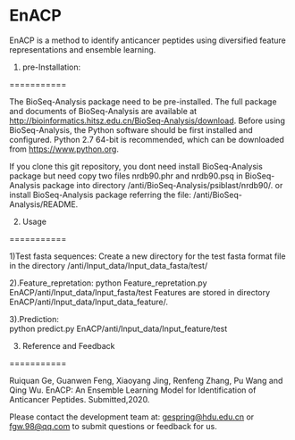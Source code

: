 # EnACP
 
EnACP is a method to identify anticancer peptides using diversified feature representations and ensemble learning.

1. pre-Installation:

===========

The BioSeq-Analysis package need to be pre-installed. The full package and documents of BioSeq-Analysis are available at http://bioinformatics.hitsz.edu.cn/BioSeq-Analysis/download. 
Before using BioSeq-Analysis, the Python software should be first installed and configured. Python 2.7 64-bit is recommended, which can be downloaded from https://www.python.org. 

If you clone this git repository, you dont need install BioSeq-Analysis package but need copy two files nrdb90.phr and nrdb90.psq in BioSeq-Analysis package into directory /anti/BioSeq-Analysis/psiblast/nrdb90/.
or install BioSeq-Analysis package referring the file: /anti/BioSeq-Analysis/README.


2. Usage 

===========

  1)Test fasta sequences: 
	Create a new directory for the test fasta format file in the directory /anti/Input_data/Input_data_fasta/test/

  2).Feature_repretation: 
	python Feature_repretation.py  EnACP/anti/Input_data/Input_fasta/test
	Features are stored in directory EnACP/anti/Input_data/Input_data_feature/.

  3).Prediction:  
	python  predict.py EnACP/anti/Input_data/Input_feature/test


3. Reference and Feedback

===========

 Ruiquan Ge, Guanwen Feng, Xiaoyang Jing, Renfeng Zhang, Pu Wang and Qing Wu. EnACP: An Ensemble Learning Model for Identification of Anticancer Peptides. Submitted,2020.
 
 Please contact the development team at: gespring@hdu.edu.cn or fgw.98@qq.com to submit questions or feedback for us.
